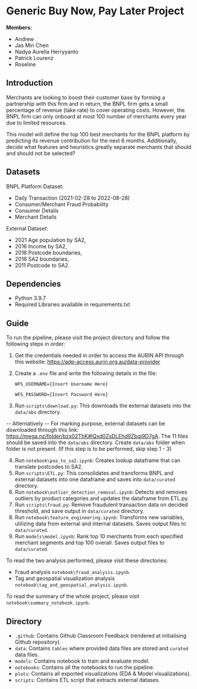 # Generic Buy Now, Pay Later Project

**Members:** 
- Andrew 
- Jas Min Chen
- Nadya Aurelia Herryyanto
- Patrick Lourenz
- Roseline

## Introduction
Merchants are looking to boost their customer base by forming a partnership with this firm and in return, the BNPL firm gets a small percentage of revenue (take rate) to cover operating costs. However, the BNPL firm can only onboard at most 100 number of merchants every year due to limited resources. 

This model will define the top 100 best merchants for the BNPL platform by predicting its revenue contribution for the next 6 months. Additionally, decide what features and heuristics greatly separate merchants that should and should not be selected?

## Datasets
BNPL Platform Dataset:
- Daily Transaction (2021-02-28 to 2022-08-28)
- Consumer/Merchant Fraud Probability
- Consumer Details
- Merchant Details

External Dataset: 
- 2021 Age population by SA2, 
- 2016 Income by SA2, 
- 2016 Postcode boundaries,
- 2016 SA2 boundaries, 
- 2011 Postcode to SA2.

## Dependencies
- Python 3.9.7
- Required Libraries available in requirements.txt

## Guide
To run the pipeline, please visit the project directory and follow the following steps in order:
1. Get the credentials needed in order to access the AURIN API through this website: https://adp-access.aurin.org.au/data-provider
2. Create a `.env` file and write the following details in the file:

    `WFS_USERNAME={Insert Username Here}`

    `WFS_PASSWORD={Insert Password Here}`
3. Run `scripts\download.py`: This downloads the external datasets into the `data/abs` directory.

-- Alternatively --
For marking purpose, external datasets can be downloaded through this link: https://mega.nz/folder/bzx02ThK#lQxd0ZsDLEhd9Zbqj9D7gA. The 11 files should be saved into the `data/abs` directory. Create `data/abs` folder when folder is not present. (If this step is to be performed, skip step 1 - 3)

4. Run `notebook\poa_to_sa2.ipynb`: Creates lookup dataframe that can translate postcodes to SA2.
5. Run `scripts\ETL.py`: This consolidates and transforms BNPL and external datasets into one dataframe and saves into `data/curated` directory.
6. Run `notebook\outlier_detection_removal.ipynb`: Detects and removes outliers by product categories and updates the dataframe from ETL.py.
7. Run `scripts\fraud.py`: Remove fraudulent transaction data on decided threshold, and save output in `data/curated` directory.
8. Run `notebook\feature_engineering.ipynb`: Transforms new variables, utilizing data from external and internal datasets. Saves output files to `data/curated`.
9. Run `models\model.ipynb`: Rank top 10 merchants from each specified merchant segments and top 100 overall. Saves output files to `data/curated`.

To read the two analysis performed, please visit these directories:
- Fraud analysis `notebook\fraud_analysis.ipynb`.
- Tag and geospatial visualization analysis `notebook\tag_and_geospatial_analysis.ipynb`.

To read the summary of the whole project, please visit `notebook\summary_notebook.ipynb`.

## Directory
- `.github`: Contains Github Classroom Feedback (rendered at initialising Github repository).
- `data`: Contains `tables` where provided data files are stored and `curated` data files.
- `models`: Contains notebook to train and evaluate model.
- `notebooks`: Contains all the notebooks to run the pipeline.
- `plots`: Contains all exported visualizations (EDA & Model visualizations).
- `scripts`: Contains ETL script that extracts external datases.
